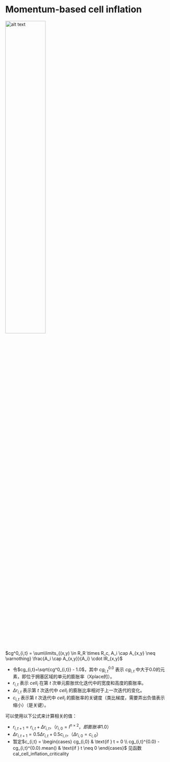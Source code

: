 # Momentum-based cell inflation

<img src="Xplace_cell_inflate_formula.png" alt="alt text" width="50%">

$cg^0_{i,t} = \sum\limits_{(x,y) \in R_R \times R_c, A_i \cap A_{x,y} \neq \varnothing} \frac{A_i \cap A_{x,y}}{A_i} \cdot IR_{x,y}$


- 令$cg_{i,t}=\sqrt{cg^0_{i,t}} - 1.0$，其中 $cg_{i,t}^{0.0}$ 表示 $cg_{i,t}$ 中大于0.0的元素，即位于拥塞区域的单元的膨胀率（Xplace的）。
- $r_{i,t}$ 表示 $cell_i$ 在第 $t$ 次单元膨胀优化迭代中的宽度和高度的膨胀率。
- $\Delta r_{i,t}$ 表示第 $t$ 次迭代中 $cell_i$ 的膨胀比率相对于上一次迭代的变化。
- $c_{i,t}$ 表示第 $t$ 次迭代中 $cell_i$ 的膨胀率的关键度（类比梯度，需要弄出负值表示缩小）（是关键）。

可以使用以下公式来计算相关的值：

- $r_{i,t+1} = r_{i,t} + \Delta r_{i,t}，（r_{i,0} = I^{n \times 2}，即膨胀率1.0）$
- $\Delta r_{i,t+1} = 0.5 \Delta r_{i,t} + 0.5 c_{i,t}，（\Delta r_{i,0} = c_{i,0}）$
- 暂定$c_{i,t} =  \begin{cases} 
              cg_{i,0} & \text{if } t = 0 \\
              cg_{i,t}^{0.0} - cg_{i,t}^{0.0}.mean() & \text{if } t \neq 0 
              \end{cases}$
见函数 cal_cell_inflation_criticality
